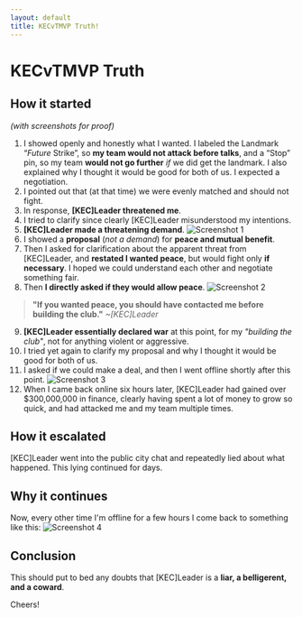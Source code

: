 ```yaml
---
layout: default
title: KECvTMVP Truth!
---
```


# KECvTMVP Truth

## How it started
_(with screenshots for proof)_

1. I showed openly and honestly what I wanted. I labeled the Landmark “*Future* Strike”, so **my team would not attack before talks**, and a “Stop” pin, so my team **would not go further** *if* we did get the landmark. I also explained why I thought it would be good for both of us. I expected a negotiation.
2. I pointed out that (at that time) we were evenly matched and should not fight.
3. In response, **[KEC]Leader threatened me**.
4. I tried to clarify since clearly [KEC]Leader misunderstood my intentions.
5. **[KEC]Leader made a threatening demand**.
![Screenshot 1](screenshot_1.png)
6. I showed a **proposal** (*not a demand*) for **peace and mutual benefit**.
7. Then I asked for clarification about the apparent threat from [KEC]Leader, and **restated I wanted peace**, but would fight only **if necessary**. I hoped we could understand each other and negotiate something fair.
8. Then **I directly asked if they would allow peace**.
![Screenshot 2](screenshot_2.png)
> **"If you wanted peace, you should have contacted me before building the club."** *~[KEC]Leader*
9. **[KEC]Leader essentially declared war** at this point, for my *"building the club"*, not for anything violent or aggressive.
10. I tried yet again to clarify my proposal and why I thought it would be good for both of us.
11. I asked if we could make a deal, and then I went offline shortly after this point.
![Screenshot 3](screenshot_3.png)
12. When I came back online six hours later, [KEC]Leader had gained over $300,000,000 in finance, clearly having spent a lot of money to grow so quick, and had attacked me and my team multiple times.

## How it escalated

[KEC]Leader went into the public city chat and repeatedly lied about what happened. This lying continued for days.

## Why it continues

Now, every other time I'm offline for a few hours I come back to something like this:
![Screenshot 4](screenshot_4.png) 

## Conclusion

This should put to bed any doubts that [KEC]Leader is a **liar, a belligerent, and a coward**.

Cheers!
